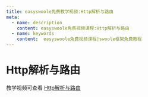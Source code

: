 ```yaml
---
title: easyswoole免费教学视频:Http解析与路由
meta:
  - name: description
    content: easyswoole免费视频课程:Http解析与路由
  - name: keywords
    content:  easyswoole免费视频课程|swoole框架免费教程
---
```

# Http解析与路由

教学视频可查看 [Http解析与路由](https://www.bilibili.com/video/BV1Mm4y1N79J)
